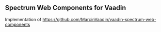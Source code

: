 ## Spectrum Web Components for Vaadin

Implementation of https://github.com/MarcinVaadin/vaadin-spectrum-web-components